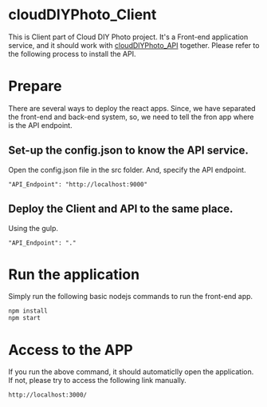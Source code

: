 # cloudDIYPhoto_Client
This is Client part of Cloud DIY Photo project. It's a Front-end application service, and it should work with [cloudDIYPhoto_API](https://github.com/AaronKim-CN/cloudDIYPhoto_API) together. Please refer to the following process to install the API.

# Prepare
There are several ways to deploy the react apps. Since, we have separated the front-end and back-end system, so, we need to tell the fron app where is the API endpoint. 

## Set-up the config.json to know the API service.

Open the config.json file in the src folder. And, specify the API endpoint.
```
"API_Endpoint": "http://localhost:9000"
```

## Deploy the Client and API to the same place.
Using the gulp.
```
"API_Endpoint": "."
```

# Run the application
Simply run the following basic nodejs commands to run the front-end app.
```
npm install
npm start
```

# Access to the APP
If you run the above command, it should automaticlly open the application. If not, please try to access the following link manually.
```
http://localhost:3000/
```